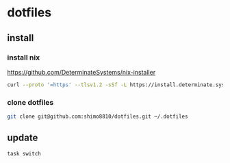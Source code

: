 # dotfiles

## install

### install nix

https://github.com/DeterminateSystems/nix-installer

```sh
curl --proto '=https' --tlsv1.2 -sSf -L https://install.determinate.systems/nix | sh -s -- install
```

### clone dotfiles
```sh
git clone git@github.com:shimo8810/dotfiles.git ~/.dotfiles
```

## update

```sh
task switch
```
